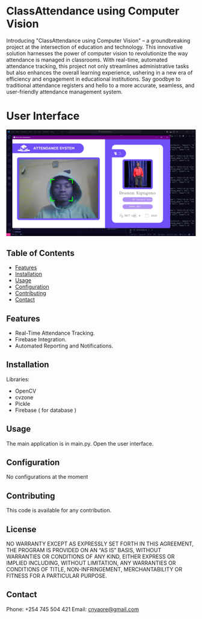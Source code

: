 # ClassAttendance using Computer Vision

Introducing "ClassAttendance using Computer Vision" – a groundbreaking project at the intersection of education and technology. This innovative solution harnesses the power of computer vision to revolutionize the way attendance is managed in classrooms. With real-time, automated attendance tracking, this project not only streamlines administrative tasks but also enhances the overall learning experience, ushering in a new era of efficiency and engagement in educational institutions. Say goodbye to traditional attendance registers and hello to a more accurate, seamless, and user-friendly attendance management system.

# User Interface

![User interface](https://github.com/Clinton-Nyaore/ClassAttendancee/blob/main/screenshots/mark.png)

## Table of Contents
- [Features](#features)
- [Installation](#installation)
- [Usage](#usage)
- [Configuration](#configuration)
- [Contributing](#contributing)
- [Contact](#contact)

  

## Features
- Real-Time Attendance Tracking.
- Firebase Integration.
- Automated Reporting and Notifications.

## Installation
 Libraries:
- OpenCV
- cvzone
- Pickle
- Firebase ( for database )


## Usage
The main application is in main.py. Open the user interface.

## Configuration
No configurations at the moment

## Contributing
This code is available for any contribution.

## License
NO WARRANTY EXCEPT AS EXPRESSLY SET FORTH IN THIS AGREEMENT, THE PROGRAM IS PROVIDED ON AN “AS IS” BASIS, WITHOUT WARRANTIES OR CONDITIONS OF ANY KIND, EITHER EXPRESS OR IMPLIED INCLUDING, WITHOUT LIMITATION, ANY WARRANTIES OR CONDITIONS OF TITLE, NON-INFRINGEMENT, MERCHANTABILITY OR FITNESS FOR A PARTICULAR PURPOSE.

## Contact
Phone: +254 745 504 421
Email: cnyaore@gmail.com

